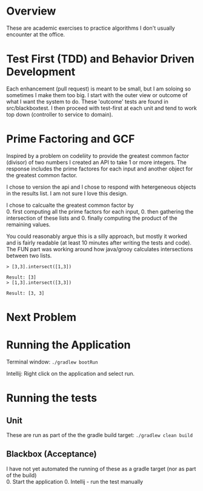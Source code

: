 # Overview
These are academic exercises to practice algorithms I don't usually encounter at the office.

# Test First (TDD) and Behavior Driven Development
Each enhancement (pull request) is meant to be small, but I am soloing so sometimes I make them too big. I start with the outer view or outcome of what I want the system to do. These 'outcome' tests are found in src/blackboxtest. I then proceed with test-first at each unit and tend to work top down (controller to service to domain).

# Prime Factoring and GCF
Inspired by a problem on codeliity to provide the greatest common factor (divisor) of two numbers I created an API to take 1 or more integers. The response includes the prime factores for each input and another object for the greatest common factor.

I chose to version the api and I chose to respond with hetergeneous objects in the results list. I am not sure I love this design.

I chose to calcualte the greatest common factor by   
0. first computing all the prime factors for each input, 
0. then gathering the intersection of these lists and 
0. finally computing the product of the remaining values.

You could reasonably argue this is a silly approach, but mostly it worked and is fairly readable (at least 10 minutes after writing the tests and code). The FUN part was working around how java/grooy calculates intersections between two lists.
~~~~
> [3,3].intersect([1,3])

Result: [3]
> [1,3].intersect([3,3])

Result: [3, 3]
~~~~

# Next Problem

# Running the Application
Terminal window: `./gradlew bootRun`

Intellij: Right click on the application and select run.

# Running the tests
## Unit
These are run as part of the the gradle build target: `./gradlew clean build`

## Blackbox (Acceptance)
I have not yet automated the running of these as a gradle target (nor as part of the build)   
0. Start the application
0. Intellij - run the test manually